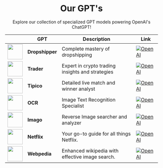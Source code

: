 <div align="center">
  <h1 align="center">Our GPT's</h1>

Explore our collection of specialized GPT models powering OpenAI's ChatGPT!

|  | GPT | Description | Link |
|---|-------|-------------|-------|
| <img src="https://cdn.discordapp.com/attachments/944722654907219988/1172873151856771103/ca08d4a7-b9f4-4e9e-ba5d-469135195d65.png" width="50"> | **Dropshipper** | Complete mastery of dropshipping | [![OpenAI](https://img.shields.io/badge/OpenAI-Visit-blue?style=for-the-badge&logo=OpenAI)](https://chat.openai.com/g/g-kSi2Vdi0v-dropshipper) |
| <img src="https://cdn.discordapp.com/attachments/944722654907219988/1172873166528462969/e919b994-345f-43c5-8f44-362e17ee0d68.png" width="50"> | **Trader** | Expert in crypto trading insights and strategies | [![OpenAI](https://img.shields.io/badge/OpenAI-Visit-blue?style=for-the-badge&logo=OpenAI)](https://chat.openai.com/g/g-Mv7Gr5gyo-trader) |
| <img src="https://cdn.discordapp.com/attachments/944722654907219988/1172873368698101761/c5925ef0-0fe5-4f33-b216-886010d8b500.png" width="50"> | **Tipico** | Detailed live match and winner analyst | [![OpenAI](https://img.shields.io/badge/OpenAI-Visit-blue?style=for-the-badge&logo=OpenAI)](https://chat.openai.com/g/g-Fj7bolyvZ-tipico) |
| <img src="https://cdn.discordapp.com/attachments/944722654907219988/1172873368983322644/cf6dea20-8d74-4eab-979e-15b9462fe8f4.png" width="50"> | **OCR** | Image Text Recognition Specialist | [![OpenAI](https://img.shields.io/badge/OpenAI-Visit-blue?style=for-the-badge&logo=OpenAI)](https://chat.openai.com/g/g-SdcQiReV4-ocr) |
| <img src="https://cdn.discordapp.com/attachments/944722654907219988/1173004993226342421/9747fb2a-37f1-4e1d-9073-b13943c6644c.png" width="50"> | **Imago** | Reverse Image searcher and analyzer | [![OpenAI](https://img.shields.io/badge/OpenAI-Visit-blue?style=for-the-badge&logo=OpenAI)](https://chat.openai.com/g/g-adrnVyzhu-imago) |
| <img src="https://cdn.discordapp.com/attachments/944722654907219988/1173021567245103156/c2b719cc-1020-4ec4-958b-a7b3da23b88a.png" width="50"> | **Netflix** | Your go-to guide for all things Netflix. | [![OpenAI](https://img.shields.io/badge/OpenAI-Visit-blue?style=for-the-badge&logo=OpenAI)](https://chat.openai.com/g/g-9VFUsbkhT-netflix) |
| <img src="https://cdn.discordapp.com/attachments/944722654907219988/1173382296787750973/750e1e20-dfb2-4b75-b81c-39398e047ad3.png" width="50"> | **Webpedia** | Enhanced wikipedia with effective image search. | [![OpenAI](https://img.shields.io/badge/OpenAI-Visit-blue?style=for-the-badge&logo=OpenAI)](https://chat.openai.com/g/g-sXjMf6iuz-webpedia) |
</div>
